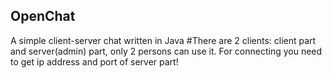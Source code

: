 ## OpenChat
A simple client-server chat written in Java
#There are 2 clients: client part and server(admin) part, only 2 persons can use it.
For connecting you need to get ip address and port of server part!
